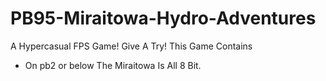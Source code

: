 # PB95-Miraitowa-Hydro-Adventures
A Hypercasual FPS Game! Give A Try!
This Game Contains
* On pb2 or below The Miraitowa Is All 8 Bit.
